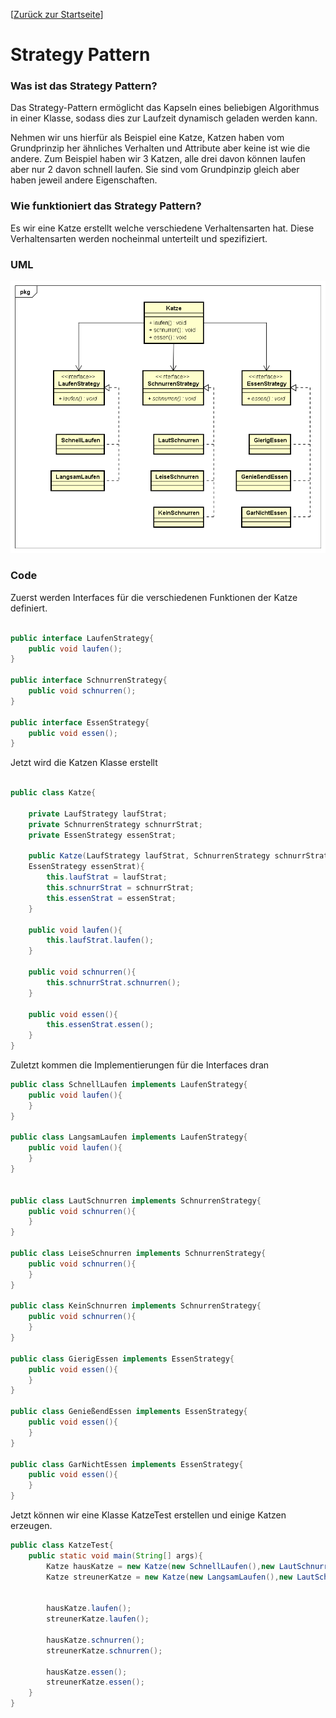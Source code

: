 [[Zurück zur Startseite](../Readme.md)]

# Strategy Pattern

### Was ist das Strategy Pattern?

Das Strategy-Pattern ermöglicht das Kapseln eines beliebigen Algorithmus
in einer Klasse, sodass dies zur Laufzeit dynamisch geladen werden
kann.

Nehmen wir uns hierfür als Beispiel eine Katze, Katzen haben vom
Grundprinzip her ähnliches Verhalten und Attribute aber keine ist wie
die andere. Zum Beispiel haben wir 3 Katzen, alle drei davon können laufen
aber nur 2 davon schnell laufen. Sie sind vom Grundpinzip gleich aber
haben jeweil andere Eigenschaften.

### Wie funktioniert das Strategy Pattern?
Es wir eine Katze erstellt welche verschiedene Verhaltensarten hat.
Diese Verhaltensarten werden nocheinmal unterteilt und spezifiziert.

### UML
![Strategy UML-Diagramm](StrategyPattern.png "Strategy")

### Code
Zuerst werden Interfaces für die verschiedenen Funktionen der Katze definiert.

```java

public interface LaufenStrategy{
	public void laufen();
}

public interface SchnurrenStrategy{
	public void schnurren();
}

public interface EssenStrategy{
	public void essen();
}
```

Jetzt wird die Katzen Klasse erstellt

```java

public class Katze{

	private LaufStrategy laufStrat;
	private SchnurrenStrategy schnurrStrat;
	private EssenStrategy essenStrat;

	public Katze(LaufStrategy laufStrat, SchnurrenStrategy schnurrStrat,
	EssenStrategy essenStrat){
		this.laufStrat = laufStrat;
		this.schnurrStrat = schnurrStrat;
		this.essenStrat = essenStrat;
	}

	public void laufen(){
		this.laufStrat.laufen();
	}

	public void schnurren(){
		this.schnurrStrat.schnurren();
	}

	public void essen(){
		this.essenStrat.essen();
	}
}
```

Zuletzt kommen die Implementierungen für die Interfaces dran


```java
public class SchnellLaufen implements LaufenStrategy{
	public void laufen(){
	}
}

public class LangsamLaufen implements LaufenStrategy{
	public void laufen(){
	}
}


public class LautSchnurren implements SchnurrenStrategy{
	public void schnurren(){
	}
}

public class LeiseSchnurren implements SchnurrenStrategy{
	public void schnurren(){
	}
}

public class KeinSchnurren implements SchnurrenStrategy{
	public void schnurren(){
	}
}

public class GierigEssen implements EssenStrategy{
	public void essen(){
	}
}

public class GenießendEssen implements EssenStrategy{
	public void essen(){
	}
}

public class GarNichtEssen implements EssenStrategy{
	public void essen(){
	}
}
```

Jetzt können wir eine Klasse KatzeTest erstellen und einige Katzen erzeugen.

```java
public class KatzeTest{
	public static void main(String[] args){
		Katze hausKatze = new Katze(new SchnellLaufen(),new LautSchnurren(), new GenießendEssen());
		Katze streunerKatze = new Katze(new LangsamLaufen(),new LautSchnurren(), new GierigEssen());


		hausKatze.laufen();
		streunerKatze.laufen();

		hausKatze.schnurren();
		streunerKatze.schnurren();

		hausKatze.essen();
		streunerKatze.essen();
	}
}
```